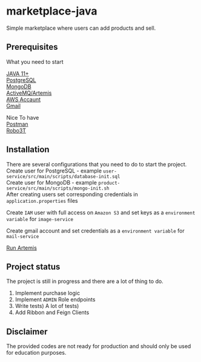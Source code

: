 # marketplace-java

Simple marketplace where users can add products and sell. 

## Prerequisites

What you need to start

[JAVA 11+](https://adoptopenjdk.net/) \
[PostgreSQL](https://www.postgresql.org/download/)\
[MongoDB](https://www.mongodb.com/try/download/community)\
[ActiveMQ/Artemis](https://activemq.apache.org/components/artemis/download/)\
[AWS Accaunt](https://aws.amazon.com/)\
[Gmail](https://accounts.google.com/signup/)

Nice To have\
[Postman](https://www.postman.com/downloads/)\
[Robo3T](https://robomongo.org/download)

## Installation

There are several configurations that you need to do to start the project.\
Create user for PostgreSQL - example `user-service/src/main/scripts/database-init.sql` \
Create user for MongoDB - example `product-service/src/main/scripts/mongo-init.sh` \
After creating users set corresponding credentials in `application.properties` files

Create `IAM` user with full access on `Amazon S3` and set keys as a `environment variable` for `image-service`

Create gmail account and set credentials as a `environment variable` for `mail-service`

[Run Artemis](http://activemq.apache.org/components/artemis/documentation/1.0.0/running-server.html)

## Project status

The project is still in progress and there are a lot of thing to do.
1) Implement purchase logic
2) Implement `ADMIN` Role endpoints
2) Write tests) A lot of tests)
3) Add Ribbon and Feign Clients

## Disclaimer

The provided codes are not ready for production and should only be used for education purposes.

